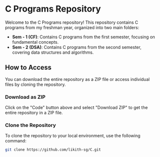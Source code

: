 # C Programs Repository

Welcome to the C Programs repository! This repository contains C programs from my freshman year, organized into two main folders:

- **Sem - 1 (CF)**: Contains C programs from the first semester, focusing on fundamental concepts.
- **Sem - 2 (DSA)**: Contains C programs from the second semester, covering data structures and algorithms.

## How to Access

You can download the entire repository as a ZIP file or access individual files by cloning the repository.

### Download as ZIP

Click on the "Code" button above and select "Download ZIP" to get the entire repository in a ZIP file.

### Clone the Repository

To clone the repository to your local environment, use the following command:

```bash
git clone https://github.com/likith-sg/C.git
